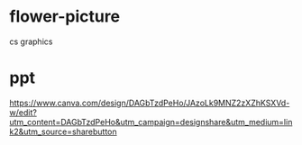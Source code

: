 # flower-picture
cs graphics

# ppt
https://www.canva.com/design/DAGbTzdPeHo/JAzoLk9MNZ2zXZhKSXVd-w/edit?utm_content=DAGbTzdPeHo&utm_campaign=designshare&utm_medium=link2&utm_source=sharebutton
